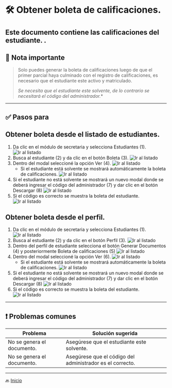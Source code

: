 # 🛠️ Obtener boleta de calificaciones.

Este documento contiene las calificaciones del estudiante.
.
---

## 📝 Nota importante

> Solo puedes generar la boleta de calificaciones luego de que el primer parcial haya 
> culminado con el registro de calificaciones,
> es necesario que el estudiante este activo y matriculado.
> 
> *Se necesita que el estudiante este solvente, de lo contrario se necesitará el código del administrador.**

---

## ✅ Pasos para

## Obtener boleta desde el listado de estudiantes.
1. Da clic en el módulo de secretaria y selecciona Estudiantes (1).
   ![Ir al listado](../../assets/Cambio%20de%20matricula/Cambio1.png)
2. Busca al estudiante (2) y da clic en el botón Boleta (3).
   ![Ir al listado](../../assets/Boleta/Boleta5.png)
3. Dentro del modal seleccioné la opción Ver (4).
   ![Ir al listado](../../assets/Boleta/Boleta6.png)
   - Si el estudiante está solvente se mostrará automáticamente la boleta de calificaciones.
     ![Ir al listado](../../assets/Boleta/Boleta7.png)
4. Si el estudiante no está solvente se mostrará un nuevo modal donde se deberá ingresar el código del administrador (7)
   y dar clic en el botón Descargar (8)
   ![Ir al listado](../../assets/Boleta/Boleta3.png)
5. Si el código es correcto se muestra la boleta del estudiante.
   ![Ir al listado](../../assets/Boleta/Boleta4.png)

## Obtener boleta desde el perfil.
1. Da clic en el módulo de secretaria y selecciona Estudiantes (1).
   ![Ir al listado](../../assets/Cambio%20de%20matricula/Cambio1.png)
2. Busca al estudiante (2) y da clic en el botón Perfil (3).
   ![Ir al listado](../../assets/Alumno%20activo/Activo.png)
3. Dentro del perfil de estudiante selecciona el botón Generar Documentos (4) y posteriormente Boleta de calificaciones (5)
   ![Ir al listado](../../assets/Boleta/Boleta1.png)
4. Dentro del modal seleccioné la opción Ver (6).
   ![Ir al listado](../../assets/Boleta/Boleta2.png)
   - Si el estudiante está solvente se mostrará automáticamente la boleta de calificaciones.
     ![Ir al listado](../../assets/Boleta/Boleta4.png)
5. Si el estudiante no está solvente se mostrará un nuevo modal donde se deberá ingresar el código del administrador (7)
y dar clic en el botón Descargar (8)
   ![Ir al listado](../../assets/Boleta/Boleta3.png)
6. Si el código es correcto se muestra la boleta del estudiante.
   ![Ir al listado](../../assets/Boleta/Boleta4.png)

---

<div style="page-break-after: always;"></div>

## ❗ Problemas comunes

| Problema                   | Solución sugerida                                         |
|----------------------------|-----------------------------------------------------------|
| No se genera el documento. | Asegúrese que el estudiante este solvente.                |
| No se genera el documento. | Asegúrese que el código del administrador es el correcto. |


---
🔙 [Inicio](../../Index.md)





